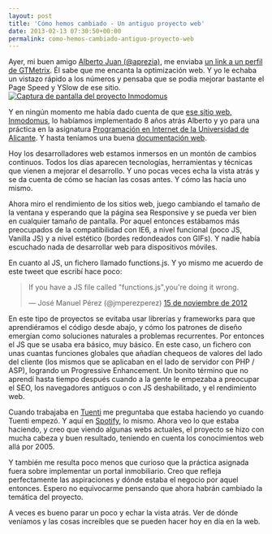 ```yaml
---
layout: post
title: 'Cómo hemos cambiado - Un antiguo proyecto web'
date: 2013-02-13 07:30:50+00:00
permalink: como-hemos-cambiado-antiguo-proyecto-web
---
```

Ayer, mi buen amigo [Alberto Juan (@aprezia)](https://twitter.com/Aprezia), me enviaba [un link a un perfil de GTMetrix](http://gtmetrix.com/reports/82.165.143.130/L2CqUhX8). Él sabe que me encanta la optimización web. Y yo le echaba un vistazo rápido a los números y pensaba que se podía mejorar bastante el Page Speed y YSlow de ese sitio.
[![Captura de pantalla del proyecto Inmodomus](/assets/images/posts/inmodomus-300x276.jpg)](/assets/images/posts/inmodomus.jpg)

<!-- more -->
Y en ningún momento me había dado cuenta de que [ese sitio web, Inmodomus](http://82.165.143.130:2005/publico/), lo habíamos implementado 8 años atrás Alberto y yo para una práctica en la asignatura [Programación en Internet de la Universidad de Alicante](http://gplsi.dlsi.ua.es/asignaturas/pi/). Y hasta teníamos una buena [documentación web](http://82.165.143.130:2005/documentacion/).

Hoy los desarrolladores web estamos inmersos en un montón de cambios continuos. Todos los días aparecen tecnologías, herramientas y técnicas que vienen a mejorar el desarrollo. Y uno pocas veces echa la vista atrás y se da cuenta de cómo se hacían las cosas antes. Y cómo las hacía uno mismo.

Ahora miro el rendimiento de los sitios web, juego cambiando el tamaño de la ventana y esperando que la página sea Responsive y se pueda ver bien en cualquier tamaño de pantalla. Por aquel entonces estábamos más preocupados de la compatibilidad con IE6, a nivel funcional (poco JS, Vanilla JS) y a nivel estético (bordes redondeados con GIFs). Y nadie había escuchado nada de desarrollar web para dispositivos móviles.

En cuanto al JS, un fichero llamado functions.js. Y yo mismo me acuerdo de este tweet que escribí hace poco:
<blockquote class="twitter-tweet" lang="es"><p>If you have a JS file called "functions.js",you're doing it wrong.</p>&mdash; José Manuel Pérez (@jmperezperez) <a href="https://twitter.com/jmperezperez/status/269063474808770560">15 de noviembre de 2012</a></blockquote>
<script async src="//platform.twitter.com/widgets.js" charset="utf-8"></script>

En este tipo de proyectos se evitaba usar librerías y frameworks para que aprendiéramos el código desde abajo, y cómo los patrones de diseño emergían como soluciones naturales a problemas recurrentes. Por entonces el JS que se usaba era básico, muy básico. En este caso, un fichero con unas cuantas funciones globales que añadían chequeos de valores del lado del cliente (los mismos que se aplicaban en el lado de servidor con PHP / ASP), logrando un Progressive Enhancement. Un bonito término que no aprendí hasta tiempo después cuando a la gente le empezaba a preocupar el SEO, los navegadores antiguos o con JS deshabilitado, y el rendimiento web.

Cuando trabajaba en [Tuenti](http://tuenti.com) me preguntaba que estaba haciendo yo cuando Tuenti empezó. Y aquí en [Spotify](http://spotify.com), lo mismo. Ahora veo lo que estaba haciendo, y creo que viendo algunas webs actuales, el proyecto se hizo con mucha cabeza y buen resultado, teniendo en cuenta los conocimientos web allá por 2005.

Y también me resulta poco menos que curioso que la práctica asignada fuera sobre implementar un portal inmobiliario. Creo que refleja perfectamente las aspiraciones y dónde estaba el negocio por aquel entonces. Espero no equivocarme pensando que ahora habrán cambiado la temática del proyecto.

A veces es bueno parar un poco y echar la vista atrás. Ver de dónde veníamos y las cosas increíbles que se pueden hacer hoy en día en la web.
